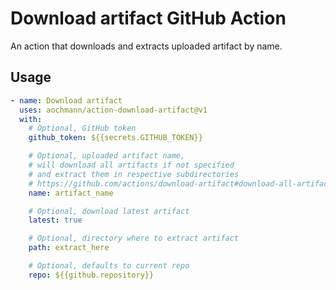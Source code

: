 # Download artifact GitHub Action

An action that downloads and extracts uploaded artifact by name.

## Usage

```yaml
- name: Download artifact
  uses: aochmann/action-download-artifact@v1
  with:
    # Optional, GitHub token
    github_token: ${{secrets.GITHUB_TOKEN}}

    # Optional, uploaded artifact name,
    # will download all artifacts if not specified
    # and extract them in respective subdirectories
    # https://github.com/actions/download-artifact#download-all-artifacts
    name: artifact_name

    # Optional, download latest artifact
    latest: true

    # Optional, directory where to extract artifact
    path: extract_here

    # Optional, defaults to current repo
    repo: ${{github.repository}}
```
